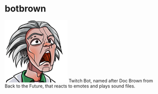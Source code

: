 # botbrown

<img src="doc-2000x2000.png" data-canonical-src="doc-2000x2000.png" width="200" height="200" />
Twitch Bot, named after Doc Brown from Back to the Future, that reacts to emotes and plays sound files.
